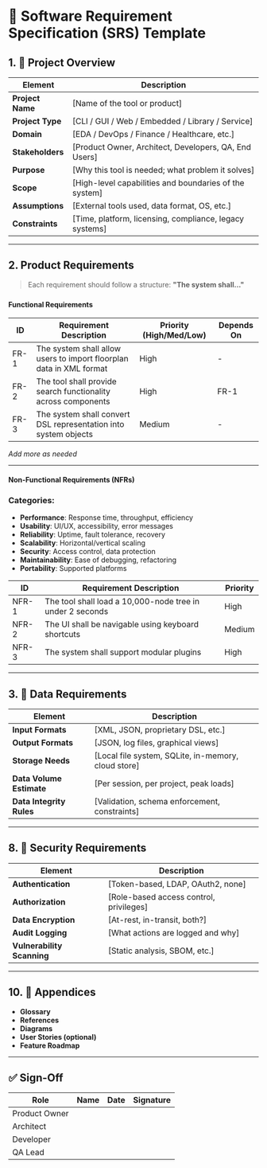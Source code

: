# 📘 Software Requirement Specification (SRS) Template

## 1. 📌 Project Overview
| Element             | Description |
|---------------------|-------------|
| **Project Name**     | [Name of the tool or product] |
| **Project Type**     | [CLI / GUI / Web / Embedded / Library / Service] |
| **Domain**           | [EDA / DevOps / Finance / Healthcare, etc.] |
| **Stakeholders**     | [Product Owner, Architect, Developers, QA, End Users] |
| **Purpose**          | [Why this tool is needed; what problem it solves] |
| **Scope**            | [High-level capabilities and boundaries of the system] |
| **Assumptions**      | [External tools used, data format, OS, etc.] |
| **Constraints**      | [Time, platform, licensing, compliance, legacy systems] |

---

## 2. Product Requirements
> Each requirement should follow a structure: **"The system shall..."**
### <PRQ Number>
#### Functional Requirements
| ID | Requirement Description | Priority (High/Med/Low) | Depends On |
|----|--------------------------|--------------------------|------------|
| FR-1 | The system shall allow users to import floorplan data in XML format | High | - |
| FR-2 | The tool shall provide search functionality across components | High | FR-1 |
| FR-3 | The system shall convert DSL representation into system objects | Medium | - |

_Add more as needed_

---

#### Non-Functional Requirements (NFRs)

### Categories:
- **Performance**: Response time, throughput, efficiency
- **Usability**: UI/UX, accessibility, error messages
- **Reliability**: Uptime, fault tolerance, recovery
- **Scalability**: Horizontal/vertical scaling
- **Security**: Access control, data protection
- **Maintainability**: Ease of debugging, refactoring
- **Portability**: Supported platforms

| ID | Requirement Description | Priority |
|----|--------------------------|----------|
| NFR-1 | The tool shall load a 10,000-node tree in under 2 seconds | High |
| NFR-2 | The UI shall be navigable using keyboard shortcuts | Medium |
| NFR-3 | The system shall support modular plugins | High |

---


## 3. 📂 Data Requirements

| Element | Description |
|---------|-------------|
| **Input Formats** | [XML, JSON, proprietary DSL, etc.] |
| **Output Formats** | [JSON, log files, graphical views] |
| **Storage Needs** | [Local file system, SQLite, in-memory, cloud store] |
| **Data Volume Estimate** | [Per session, per project, peak loads] |
| **Data Integrity Rules** | [Validation, schema enforcement, constraints] |

---

## 8. 🔐 Security Requirements

| Element | Description |
|---------|-------------|
| **Authentication** | [Token-based, LDAP, OAuth2, none] |
| **Authorization** | [Role-based access control, privileges] |
| **Data Encryption** | [At-rest, in-transit, both?] |
| **Audit Logging** | [What actions are logged and why] |
| **Vulnerability Scanning** | [Static analysis, SBOM, etc.] |

---

## 10. 🧩 Appendices

- **Glossary**
- **References**
- **Diagrams**
- **User Stories (optional)**
- **Feature Roadmap**

---

## ✅ Sign-Off

| Role | Name | Date | Signature |
|------|------|------|-----------|
| Product Owner |        |       |           |
| Architect     |        |       |           |
| Developer     |        |       |           |
| QA Lead       |        |       |           |

